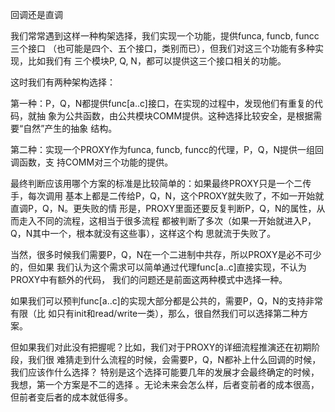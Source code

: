     
回调还是直调

我们常常遇到这样一种构架选择，我们实现一个功能，提供funca, funcb, funcc三个接口
（也可能是四个、五个接口，类别而已），但我们对这三个功能有多种实现，比如我们有
三个模块P, Q, N，都可以提供这三个接口相关的功能。

这时我们有两种架构选择：

第一种：P，Q，N都提供func[a..c]接口，在实现的过程中，发现他们有重复的代码，就抽
象为公共函数，由公共模块COMM提供。这种选择比较安全，是根据需要“自然”产生的抽象
结构。

第二种：实现一个PROXY作为funca, funcb, funcc的代理，P，Q，N提供一组回调函数，支
持COMM对三个功能的提供。

最终判断应该用哪个方案的标准是比较简单的：如果最终PROXY只是一个二传手，每次调用
基本上都是二传给P，Q，N，这个PROXY就失败了，不如一开始就直调P，Q，N。更失败的情
形是，PROXY里面还要反复判断P，Q，N的属性，从而走入不同的流程，这相当于很多流程
都被判断了多次（如果一开始就进入P，Q，N其中一个，根本就没有这些事），这样这个构
思就流于失败了。

当然，很多时候我们需要P，Q，N在一个二进制中共存，所以PROXY是必不可少的，但如果
我们认为这个需求可以简单通过代理func[a..c]直接实现，不认为PROXY中有额外的代码，
我们的问题还是前面这两种模式中选择一种。

如果我们可以预判func[a..c]的实现大部分都是公共的，需要P，Q，N的支持非常有限（比
如只有init和read/write一类），那么，很自然我们可以选择第二种方案。

但如果我们对此没有把握呢？比如，我们对于PROXY的详细流程推演还在初期阶段，我们很
难猜走到什么流程的时候，会需要P，Q，N都补上什么回调的时候，我们应该作什么选择？
特别是这个选择可能要几年的发展才会最终确定的时候，我想，第一个方案是不二的选择
。无论未来会怎么样，后者变前者的成本很高，但前者变后者的成本就低得多。
